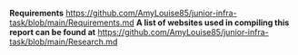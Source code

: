 

**Requirements** https://github.com/AmyLouise85/junior-infra-task/blob/main/Requirements.md
**A list of websites used in compiling this report can be found at** https://github.com/AmyLouise85/junior-infra-task/blob/main/Research.md
